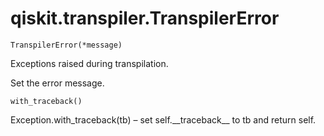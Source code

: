<span id="qiskit-transpiler-transpilererror" />

# qiskit.transpiler.TranspilerError

<span id="undefined" />

`TranspilerError(*message)`

Exceptions raised during transpilation.

Set the error message.

<span id="undefined" />

`with_traceback()`

Exception.with\_traceback(tb) – set self.\_\_traceback\_\_ to tb and return self.

